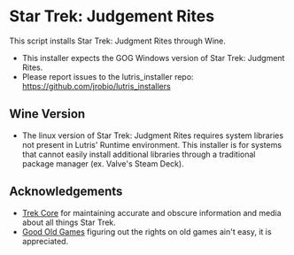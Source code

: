 # Star Trek: Judgement Rites

This script installs Star Trek: Judgment Rites through Wine.

- This installer expects the GOG Windows version of Star Trek: Judgment Rites.
- Please report issues to the lutris_installer repo: https://github.com/jrobio/lutris_installers

## Wine Version

- The linux version of Star Trek: Judgment Rites requires system libraries not present in Lutris' Runtime environment. This installer is for systems that cannot easily install additional libraries through a traditional package manager (ex. Valve's Steam Deck).

## Acknowledgements

- [Trek Core](https://www.trekcore.com/) for maintaining accurate and obscure information and media about all things Star Trek.
- [Good Old Games](https://www.gog.com/en/game/star_trek_judgment_rites) figuring out the rights on old games ain't easy, it is appreciated.

